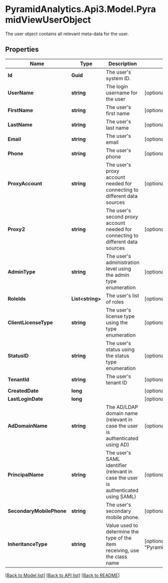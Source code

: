 # PyramidAnalytics.Api3.Model.PyramidViewUserObject
The user object contains all relevant meta-data for the user.

## Properties

Name | Type | Description | Notes
------------ | ------------- | ------------- | -------------
**Id** | **Guid** | The user&#39;s system ID. | 
**UserName** | **string** | The login username for the user | [optional] 
**FirstName** | **string** | The user&#39;s first name | [optional] 
**LastName** | **string** | The user&#39;s last name | [optional] 
**Email** | **string** | The user&#39;s email | [optional] 
**Phone** | **string** | The user&#39;s phone | [optional] 
**ProxyAccount** | **string** | The user&#39;s proxy account needed for connecting to different data sources | [optional] 
**Proxy2** | **string** | The user&#39;s second proxy account needed for connecting to different data sources | [optional] 
**AdminType** | **string** | The user&#39;s administration level using the admin type enumeration | [optional] 
**RoleIds** | **List&lt;string&gt;** | The user&#39;s list of roles | [optional] 
**ClientLicenseType** | **string** | The user&#39;s license type using the type enumeration | [optional] 
**StatusID** | **string** | The user&#39;s status using the status type enumeration | [optional] 
**TenantId** | **string** | The user&#39;s tenant ID | [optional] 
**CreatedDate** | **long** |  | [optional] 
**LastLoginDate** | **long** |  | [optional] 
**AdDomainName** | **string** | The AD/LDAP domain name (relevant in case the user is authenticated using AD) | [optional] 
**PrincipalName** | **string** | The user&#39;s SAML identifier (relevant in case the user is authenticated using SAML) | [optional] 
**SecondaryMobilePhone** | **string** | The user&#39;s secondary mobile phone. | [optional] 
**InheritanceType** | **string** | Value used to determine the type of the item receiving, use the class name | [optional] [default to "PyramidViewUserObject"]

[[Back to Model list]](../README.md#documentation-for-models) [[Back to API list]](../README.md#documentation-for-api-endpoints) [[Back to README]](../README.md)

